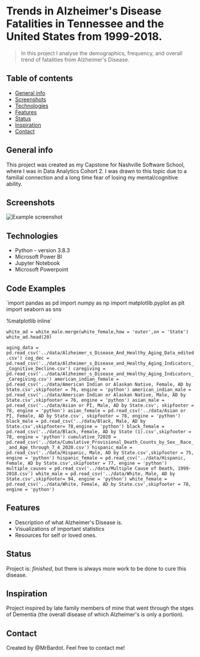 # Trends in Alzheimer's Disease Fatalities in Tennessee and the United States from 1999-2018. 
> In this project I analyse the demographics, frequency, and overall trend of fatalities from Alzheimer's Disease. 

## Table of contents
* [General info](#general-info)
* [Screenshots](#screenshots)
* [Technologies](#technologies)
* [Features](#features)
* [Status](#status)
* [Inspiration](#inspiration)
* [Contact](#contact)

## General info
This project was created as my Capstone for Nashville Software School, where I was in Data Analytics Cohort 2. I was drawn to this topic due to a familial connection and a long time fear of losing my mental/cognitive ability. 
## Screenshots
![Example screenshot](./img/screenshot.png)

## Technologies
* Python - version 3.8.3
* Microsoft Power BI 
* Jupyter Notebook
* Microsoft Powerpoint

## Code Examples
`import pandas as pd 
import numpy as np 
import matplotlib.pyplot as plt 
import seaborn as sns <br>

%matplotlib inline`<br>

`white_ad = white_male.merge(white_female,how = 'outer',on = 'State')
white_ad.head(20)`<br>

`aging_data = pd.read_csv('../data/Alzheimer_s_Disease_And_Healthy_Aging_Data_edited.csv')
cog_dec = pd.read_csv('../data/Alzheimer_s_Disease_and_Healthy_Aging_Indicators__Cognitive_Decline.csv')
caregiving =  pd.read_csv('../data/Alzheimer_s_Disease_and_Healthy_Aging_Indicators__Caregiving.csv')
american_indian_female = pd.read_csv('../data/American Indian or Alaskan Native, Female, AD by State.csv',skipfooter = 76, engine = 'python')
american_indian_male = pd.read_csv('../data/American Indian or Alaskan Native, Male, AD by State.csv',skipfooter = 76, engine = 'python')
asian_male = pd.read_csv('../data/Asian or PI, Male, AD by State.csv', skipfooter = 78, engine = 'python')
asian_female = pd.read_csv('../data/Asian or PI, Female, AD by State.csv', skipfooter = 78, engine = 'python')
black_male = pd.read_csv('../data/Black, Male, AD by State.csv',skipfooter= 78,engine = 'python')
black_female = pd.read_csv('../data/Black, Female, AD by State (1).csv',skipfooter = 78, engine = 'python')
cumulative_72020 = pd.read_csv('../data/Cumulative_Provisional_Death_Counts_by_Sex__Race__and_Age_through_7_4_2020.csv')
hispanic_male = pd.read_csv('../data/Hispanic, Male, AD by State.csv',skipfooter = 75, engine = 'python')
hispanic_female = pd.read_csv('../data/Hispanic, Female, AD by State.csv',skipfooter = 77, engine = 'python')
multiple_causes = pd.read_csv('../data/Multiple Cause of Death, 1999-2018.csv')
white_male = pd.read_csv('../data/White, Male, AD by State.csv',skipfooter= 94, engine = 'python')
white_female = pd.read_csv('../data/White, Female, AD by State.csv',skipfooter = 78, engine = 'python')`<br>

## Features
* Description of what Alzheimer's Disease is.
* Visualizations of important statistics 
* Resources for self or loved ones. 

## Status
Project is:  _finished_, but there is always more work to be done to cure this disease. 

## Inspiration
Project inspired by late family members of mine that went through the stges of Dementia (the overall disease of which Alzheimer's is only a portion).

## Contact
Created by @MrBardot. Feel free to contact me!